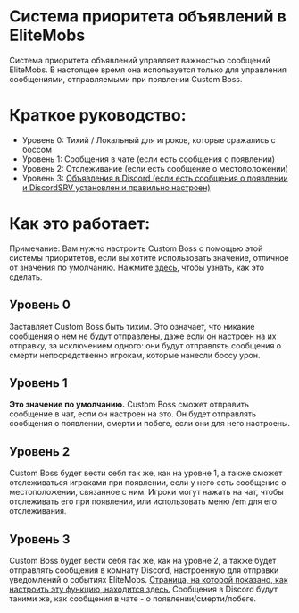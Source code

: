 # Система приоритета объявлений в EliteMobs

Система приоритета объявлений управляет важностью сообщений EliteMobs. В настоящее время она используется только для управления сообщениями, отправляемыми при появлении  Custom Boss.

# Краткое руководство:

*   Уровень 0: Тихий / Локальный для игроков, которые сражались с боссом
*   Уровень 1: Сообщения в чате (если есть сообщения о появлении)
*   Уровень 2: Отслеживание (если есть сообщение о местоположении)
*   Уровень 3: [Объявления в Discord (если есть сообщения о появлении и DiscordSRV установлен и правильно настроен)]($language$/elitemobs/discordsrv.md)

# Как это работает:

Примечание: Вам нужно настроить Custom Boss с помощью этой системы приоритетов, если вы хотите использовать значение, отличное от значения по умолчанию. Нажмите [здесь]($language$/elitemobs/creating_bosses.md&section=announcementpriority), чтобы узнать, как это сделать.

## Уровень 0

Заставляет Custom Boss быть тихим. Это означает, что никакие сообщения о нем не будут отправлены, даже если он настроен на их отправку, за исключением одного: они будут отправлять сообщения о смерти непосредственно игрокам, которые нанесли боссу урон.

## Уровень 1

**Это значение по умолчанию.** Custom Boss сможет отправить сообщение в чат, если он настроен на это. Он будет отправлять сообщения о появлении, смерти и побеге, если они для него настроены.

## Уровень 2

Custom Boss будет вести себя так же, как на уровне 1, а также сможет отслеживаться игроками при появлении, если у него есть сообщение о местоположении, связанное с ним. Игроки могут нажать на чат, чтобы отслеживать его при появлении, или использовать меню /em для его отслеживания.

## Уровень 3

Custom Boss будет вести себя так же, как на уровне 2, а также будет отправлять сообщения в комнату Discord, настроенную для отправки уведомлений о событиях EliteMobs. [Страница, на которой показано, как настроить эту функцию, находится здесь.]($language$/elitemobs/discordsrv.md) Сообщения в Discord будут такими же, как сообщения в чате - о появлении/смерти/побеге.

